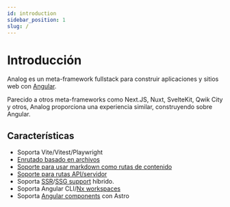```yaml
---
id: introduction
sidebar_position: 1
slug: /
---
```


# Introducción

Analog es un meta-framework fullstack para construir aplicaciones y sitios web con [Angular](https://angular.io).

Parecido a otros meta-frameworks como Next.JS, Nuxt, SvelteKit, Qwik City y otros, Analog proporciona una experiencia similar, construyendo sobre Angular.

## Características

- Soporta Vite/Vitest/Playwright
- [Enrutado basado en archivos](/docs/features/routing/overview)
- [Soporte para usar markdown como rutas de contenido](/docs/features/routing/content)
- [Soporte para rutas API/servidor](/docs/features/api/overview)
- Soporta [SSR](/docs/features/server/server-side-rendering)/[SSG support](/docs/features/server/static-site-generation) híbrido.
- Soporta Angular CLI/[Nx workspaces](/docs/integrations/nx)
- Soporta [Angular components](/docs/packages/astro-angular/overview) con Astro

